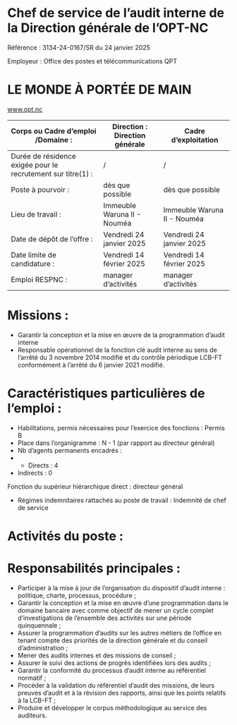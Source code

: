 # Chef de service de l’audit interne de la Direction générale de l’OPT-NC

Référence : 3134-24-0167/SR du 24 janvier 2025

Employeur : Office des postes et télécommunications QPT

# LE MONDE À PORTÉE DE MAIN

www.opt.nc

|Corps ou Cadre d’emploi /Domaine :|Direction : Direction générale|Cadre d’exploitation|
|---|---|---|
|Durée de résidence exigée pour le recrutement sur titre(1) :|/|/|
|Poste à pourvoir :|dès que possible|dès que possible|
|Lieu de travail :|Immeuble Waruna II - Nouméa|Immeuble Waruna II - Nouméa|
|Date de dépôt de l’offre :|Vendredi 24 janvier 2025|Vendredi 24 janvier 2025|
|Date limite de candidature :|Vendredi 14 février 2025|Vendredi 14 février 2025|
|Emploi RESPNC :|manager d’activités|manager d’activités|

# Missions :

- Garantir la conception et la mise en œuvre de la programmation d’audit interne
- Responsable opérationnel de la fonction clé audit interne au sens de l’arrêté du 3 novembre 2014 modifié et du contrôle périodique LCB-FT conformément à l’arrêté du 6 janvier 2021 modifié.

# Caractéristiques particulières de l’emploi :

- Habilitations, permis nécessaires pour l’exercice des fonctions : Permis B
- Place dans l’organigramme : N - 1 (par rapport au directeur général)
- Nb d’agents permanents encadrés :
- - Directs : 4
- Indirects : 0

Fonction du supérieur hiérarchique direct : directeur général
- Régimes indemnitaires rattachés au poste de travail : Indemnité de chef de service

# Activités du poste :

# Responsabilités principales :

- Participer à la mise à jour de l’organisation du dispositif d’audit interne : politique, charte, processus, procédure ;
- Garantir la conception et la mise en œuvre d’une programmation dans le domaine bancaire avec comme objectif de mener un cycle complet d’investigations de l’ensemble des activités sur une période quinquennale ;
- Assurer la programmation d’audits sur les autres métiers de l’office en tenant compte des priorités de la direction générale et du conseil d’administration ;
- Mener des audits internes et des missions de conseil ;
- Assurer le suivi des actions de progrès identifiées lors des audits ;
- Garantir la conformité du processus d’audit interne au référentiel normatif ;
- Procéder à la validation du référentiel d’audit des missions, de leurs preuves d’audit et à la révision des rapports, ainsi que les points relatifs à la LCB-FT ;
- Produire et développer le corpus méthodologique au service des auditeurs.